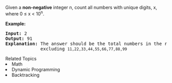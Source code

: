 <p>Given a <b>non-negative</b> integer n, count all numbers with unique digits, x, where 0 &le; x &lt; 10<sup>n</sup>.</p>

<div>
<p><strong>Example:</strong></p>

<pre>
<strong>Input: </strong><span id="example-input-1-1">2</span>
<strong>Output: </strong><span id="example-output-1">91 
<strong>Explanation: </strong></span>The answer should be the total numbers in the range of 0 &le; x &lt; 100, 
&nbsp;            excluding <code>11,22,33,44,55,66,77,88,99</code>
</pre>
</div><div><div>Related Topics</div><div><li>Math</li><li>Dynamic Programming</li><li>Backtracking</li></div></div>